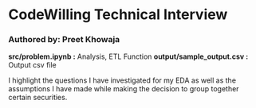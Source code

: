 # CodeWilling Technical Interview

### Authored by: Preet Khowaja

**src/problem.ipynb :** Analysis, ETL Function
**output/sample_output.csv :** Output csv file

I highlight the questions I have investigated for my EDA as well as the assumptions I have made while making the decision to group together certain securities.
